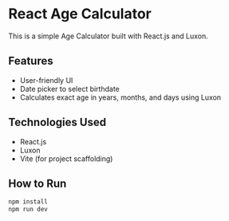 # React Age Calculator

This is a simple Age Calculator built with React.js and Luxon.

## Features

- User-friendly UI
- Date picker to select birthdate
- Calculates exact age in years, months, and days using Luxon

## Technologies Used

- React.js
- Luxon
- Vite (for project scaffolding)

## How to Run

```bash
npm install
npm run dev
